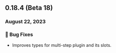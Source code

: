## 0.18.4 (Beta 18)

### August 22, 2023

### 🐛 Bug Fixes

- Improves types for multi-step plugin and its slots.